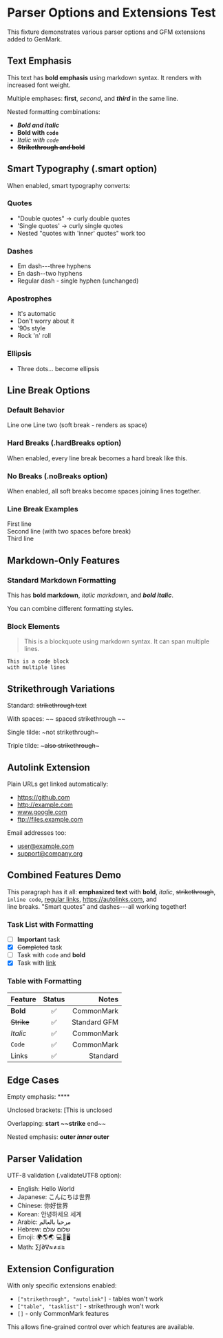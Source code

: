 # Parser Options and Extensions Test

This fixture demonstrates various parser options and GFM extensions added to GenMark.

## Text Emphasis

This text has **bold emphasis** using markdown syntax. It renders with increased font weight.

Multiple emphases: **first**, *second*, and ***third*** in the same line.

Nested formatting combinations:
- ***Bold and italic***
- **Bold with `code`**  
- *Italic with `code`*
- ~~**Strikethrough and bold**~~

## Smart Typography (.smart option)

When enabled, smart typography converts:

### Quotes
- "Double quotes" → curly double quotes
- 'Single quotes' → curly single quotes  
- Nested "quotes with 'inner' quotes" work too

### Dashes
- Em dash---three hyphens
- En dash--two hyphens
- Regular dash - single hyphen (unchanged)

### Apostrophes
- It's automatic
- Don't worry about it
- '90s style
- Rock 'n' roll

### Ellipsis
- Three dots... become ellipsis

## Line Break Options

### Default Behavior
Line one
Line two
(soft break - renders as space)

### Hard Breaks (.hardBreaks option)
When enabled, every line break
becomes a hard break
like this.

### No Breaks (.noBreaks option)  
When enabled,
all soft breaks
become spaces
joining lines together.

### Line Break Examples
First line  
Second line (with two spaces before break)  
Third line

## Markdown-Only Features

### Standard Markdown Formatting
This has **bold markdown**, *italic markdown*, and ***bold italic***.

You can combine different formatting styles.

### Block Elements
> This is a blockquote using markdown syntax.
> It can span multiple lines.

```
This is a code block
with multiple lines
```

## Strikethrough Variations

Standard: ~~strikethrough text~~

With spaces: ~~ spaced strikethrough ~~

Single tilde: ~not strikethrough~

Triple tilde: ~~~also strikethrough~~~

## Autolink Extension

Plain URLs get linked automatically:
- https://github.com
- http://example.com
- www.google.com
- ftp://files.example.com

Email addresses too:
- user@example.com
- support@company.org

## Combined Features Demo

This paragraph has it all: **emphasized text** with **bold**, _italic_, ~~strikethrough~~, `inline code`, [regular links](https://example.com), https://autolinks.com, and  
line breaks. "Smart quotes" and dashes---all working together!

### Task List with Formatting
- [ ] **Important** task
- [x] ~~Completed~~ task  
- [ ] Task with `code` and **bold**
- [x] Task with [link](https://example.com)

### Table with Formatting
| Feature | Status | Notes |
|---------|:------:|------:|
| **Bold** | ✅ | CommonMark |
| ~~Strike~~ | ✅ | Standard GFM |
| *Italic* | ✅ | CommonMark |
| `Code` | ✅ | CommonMark |
| Links | ✅ | Standard |

## Edge Cases

Empty emphasis: ****

Unclosed brackets: [This is unclosed

Overlapping: **start ~~strike** end~~

Nested emphasis: **outer *inner* outer**

## Parser Validation

UTF-8 validation (.validateUTF8 option):
- English: Hello World
- Japanese: こんにちは世界
- Chinese: 你好世界
- Korean: 안녕하세요 세계
- Arabic: مرحبا بالعالم
- Hebrew: שלום עולם
- Emoji: 🌍🌎🌏 💻📱🖥️
- Math: ∑∫∂∇≈≠≤≥

## Extension Configuration

With only specific extensions enabled:
- `["strikethrough", "autolink"]` - tables won't work
- `["table", "tasklist"]` - strikethrough won't work  
- `[]` - only CommonMark features

This allows fine-grained control over which features are available.